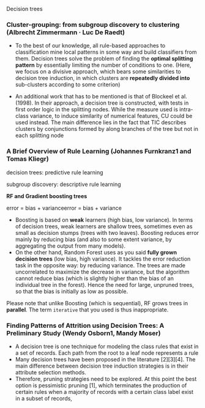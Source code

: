 Decision trees

### Cluster-grouping: from subgroup discovery to clustering (Albrecht Zimmermann · Luc De Raedt)

- To the best of our knowledge, all rule-based approaches to classification mine local patterns in some way and build classifiers from them. Decision trees solve the problem of finding the **optimal splitting pattern** by essentially limiting the number of conditions to one. (Here, we focus on a divisive approach, which bears some similarities to decision tree induction, in which clusters are **repeatedly divided into** sub-clusters according to some criterion)

- An additional work that has to be mentioned is that of Blockeel et al. (1998). In their approach, a decision tree is constructed, with tests in first order logic in the splitting nodes. While the measure used is intra-class variance, to induce similarity of numerical features, CU could be used instead. The main difference lies in the fact that TIC describes clusters by conjunctions formed by along branches of the tree but not in each splitting node

### A Brief Overview of Rule Learning  (Johannes Furnkranz1 and Tomas Kliegr)

decision trees: predictive rule learning

subgroup discovery: descriptive rule learning

**RF and Gradient boosting trees**

error = bias + varianceerror = bias + variance

- Boosting is based on **weak** learners (high bias, low variance). In terms of decision trees, weak learners are shallow trees, sometimes even as small as decision stumps (trees with two leaves). Boosting reduces error mainly by reducing bias (and also to some extent variance, by aggregating the output from many models).
- On the other hand, Random Forest uses as you said **fully grown decision trees** (low bias, high variance). It tackles the error reduction task in the opposite way: by reducing variance. The trees are made uncorrelated to maximize the decrease in variance, but the algorithm cannot reduce bias (which is slightly higher than the bias of an individual tree in the forest). Hence the need for large, unpruned trees, so that the bias is initially as low as possible.

Please note that unlike Boosting (which is sequential), RF grows trees in **parallel**. The term `iterative` that you used is thus inappropriate.

### Finding Patterns of Attrition using Decision Trees: A Preliminary Study (**Wendy Osborn**1, Mandy Moser)

- A decision tree is one technique for modeling the class rules that exist in a set of records. Each path from the root to a leaf node represents a rule
- Many decision trees have been proposed in the literature [2][3][4]. The main difference between decision tree induction strategies is in their attribute selection methods. 
- Therefore, pruning strategies need to be explored. At this point the best option is pessimistic pruning [1], which terminates the production of certain rules when a majority of records with a certain class label exist in a subset of records,